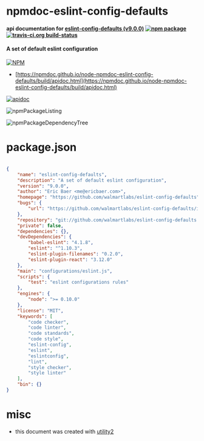 # npmdoc-eslint-config-defaults

#### api documentation for  [eslint-config-defaults (v9.0.0)](https://github.com/walmartlabs/eslint-config-defaults)  [![npm package](https://img.shields.io/npm/v/npmdoc-eslint-config-defaults.svg?style=flat-square)](https://www.npmjs.org/package/npmdoc-eslint-config-defaults) [![travis-ci.org build-status](https://api.travis-ci.org/npmdoc/node-npmdoc-eslint-config-defaults.svg)](https://travis-ci.org/npmdoc/node-npmdoc-eslint-config-defaults)

#### A set of default eslint configuration

[![NPM](https://nodei.co/npm/eslint-config-defaults.png?downloads=true&downloadRank=true&stars=true)](https://www.npmjs.com/package/eslint-config-defaults)

- [https://npmdoc.github.io/node-npmdoc-eslint-config-defaults/build/apidoc.html](https://npmdoc.github.io/node-npmdoc-eslint-config-defaults/build/apidoc.html)

[![apidoc](https://npmdoc.github.io/node-npmdoc-eslint-config-defaults/build/screenCapture.buildCi.browser.%252Ftmp%252Fbuild%252Fapidoc.html.png)](https://npmdoc.github.io/node-npmdoc-eslint-config-defaults/build/apidoc.html)

![npmPackageListing](https://npmdoc.github.io/node-npmdoc-eslint-config-defaults/build/screenCapture.npmPackageListing.svg)

![npmPackageDependencyTree](https://npmdoc.github.io/node-npmdoc-eslint-config-defaults/build/screenCapture.npmPackageDependencyTree.svg)



# package.json

```json

{
    "name": "eslint-config-defaults",
    "description": "A set of default eslint configuration",
    "version": "9.0.0",
    "author": "Eric Baer <me@ericbaer.com>",
    "homepage": "https://github.com/walmartlabs/eslint-config-defaults",
    "bugs": {
        "url": "https://github.com/walmartlabs/eslint-config-defaults/issues"
    },
    "repository": "git://github.com/walmartlabs/eslint-config-defaults.git",
    "private": false,
    "dependencies": {},
    "devDependencies": {
        "babel-eslint": "4.1.8",
        "eslint": "^1.10.3",
        "eslint-plugin-filenames": "0.2.0",
        "eslint-plugin-react": "3.12.0"
    },
    "main": "configurations/eslint.js",
    "scripts": {
        "test": "eslint configurations rules"
    },
    "engines": {
        "node": ">= 0.10.0"
    },
    "license": "MIT",
    "keywords": [
        "code checker",
        "code linter",
        "code standards",
        "code style",
        "eslint-config",
        "eslint",
        "eslintconfig",
        "lint",
        "style checker",
        "style linter"
    ],
    "bin": {}
}
```



# misc
- this document was created with [utility2](https://github.com/kaizhu256/node-utility2)
